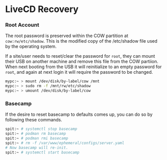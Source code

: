 # LiveCD Recovery


### Root Account

The root password is preserved within the COW partition at `cow:rw/etc/shadow`. This is the
modified copy of the /etc/shadow file used by the operating system.

If a site/user needs to reset/clear the password for `root`, they can mount their USB on another
machine and remove this file from the COW partiion. When next booting from the USB it will 
reinitialize to an empty password for `root`, and again at next login it will require the password
to be changed.

```bash
mypc:~ > mount /dev/disk/by-label/cow /mnt
mypc:~ > sudo rm -f /mnt/rw/etc/shadow
mypc:~ > umount /dev/disk/by-label/cow
```

### Basecamp

If the desire to reset basecamp to defaults comes up, you can do so by following these commands.

```bash
spit:~ # systemctl stop basecamp
spit:~ # podman rm basecamp
spit:~ # podman rmi basecamp
spit:~ # rm -f /var/www/ephemeral/configs/server.yaml
# Now basecamp will re-init.
spit:~ # systemctl start basecamp
```
